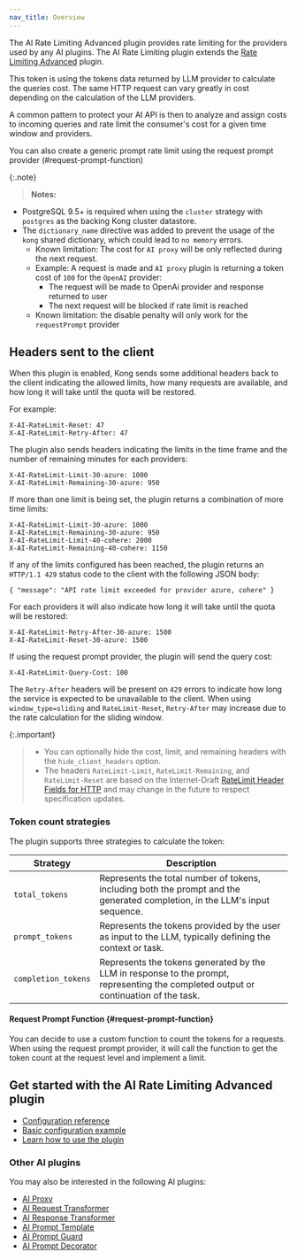 ```yaml
---
nav_title: Overview
---
```


The AI Rate Limiting Advanced plugin provides rate limiting for the providers used by any AI plugins. The
AI Rate Limiting plugin extends the
[Rate Limiting Advanced](/hub/kong-inc/rate-limiting-advanced/) plugin.

This token is using the tokens data returned by LLM provider to calculate the queries cost.
The same HTTP request can vary greatly in cost depending on the calculation of the 
LLM providers.

A common pattern to protect your AI API is then to analyze and
assign costs to incoming  queries and rate limit the consumer's
cost for a given time window and providers.

You can also create a generic prompt rate limit using the request prompt provider (#request-prompt-function)

{:.note}
> **Notes:**
  * PostgreSQL 9.5+ is required when using the `cluster` strategy with `postgres` as the backing Kong cluster datastore.
  * The `dictionary_name` directive was added to prevent the usage of the `kong` shared dictionary, which could lead to `no memory` errors.
    * Known limitation: The cost for `AI proxy` will be only reflected during the next request.
    * Example: A request is made and `AI proxy` plugin is returning a token cost of `100` for the `OpenAI` provider:
      - The request will be made to OpenAi provider and response returned to user
      - The next request will be blocked if rate limit is reached
    * Known limitation: the disable penalty will only work for the `requestPrompt` provider


## Headers sent to the client

When this plugin is enabled, Kong sends some additional headers back to the client
indicating the allowed limits, how many requests are available, and how long it will take
until the quota will be restored.

For example:

```plaintext
X-AI-RateLimit-Reset: 47
X-AI-RateLimit-Retry-After: 47
```

The plugin also sends headers indicating the limits in the time frame and the number
of remaining minutes for each providers:

```plaintext
X-AI-RateLimit-Limit-30-azure: 1000
X-AI-RateLimit-Remaining-30-azure: 950
```

If more than one limit is being set, the plugin returns a combination of more time limits:

```plaintext
X-AI-RateLimit-Limit-30-azure: 1000
X-AI-RateLimit-Remaining-30-azure: 950
X-AI-RateLimit-Limit-40-cohere: 2000
X-AI-RateLimit-Remaining-40-cohere: 1150
```

If any of the limits configured has been reached, the plugin returns an `HTTP/1.1 429` status
code to the client with the following JSON body:

```plaintext
{ "message": "API rate limit exceeded for provider azure, cohere" }
```

For each providers it will also indicate how long it  will take until the quota will be restored:

```plaintext
X-AI-RateLimit-Retry-After-30-azure: 1500
X-AI-RateLimit-Reset-30-azure: 1500
```

If using the request prompt provider, the plugin will send the query cost:

```plaintext
X-AI-RateLimit-Query-Cost: 100
```

The `Retry-After` headers will be present on `429` errors to indicate how long the service is
expected to be unavailable to the client. When using `window_type=sliding` and `RateLimit-Reset`, `Retry-After`
may increase due to the rate calculation for the sliding window.

{:.important}
> * You can optionally hide the cost, limit, and remaining headers with the `hide_client_headers` option.
> * The headers `RateLimit-Limit`, `RateLimit-Remaining`, and `RateLimit-Reset` are based on the Internet-Draft [RateLimit Header Fields for HTTP](https://datatracker.ietf.org/doc/draft-ietf-httpapi-ratelimit-headers) and may change in the future to respect specification updates.


### Token count strategies

The plugin supports three strategies to calculate the token:

| Strategy    | Description |
| --------- | ---- |
| `total_tokens`   | Represents the total number of tokens, including both the prompt and the generated completion, in the LLM's input sequence. 
| `prompt_tokens` | Represents the tokens provided by the user as input to the LLM, typically defining the context or task.
| `completion_tokens`   | Represents the tokens generated by the LLM in response to the prompt, representing the completed output or continuation of the task.


#### Request Prompt Function {#request-prompt-function}

You can decide to use a custom function to count the tokens for a requests. When using the request prompt provider, it will call the function to get the token count at the request level and implement a limit.


## Get started with the AI Rate Limiting Advanced plugin

* [Configuration reference](/hub/kong-inc/ai-rate-limiting-advanced/configuration/)
* [Basic configuration example](/hub/kong-inc/ai-rate-limiting-advanced/how-to/basic-example/)
* [Learn how to use the plugin](/hub/kong-inc/ai-rate-limiting-advanced/how-to/)

### Other AI plugins

You may also be interested in the following AI plugins:
* [AI Proxy](/hub/kong-inc/ai-proxy/)
* [AI Request Transformer](/hub/kong-inc/ai-request-transformer/)
* [AI Response Transformer](/hub/kong-inc/ai-response-transformer/)
* [AI Prompt Template](/hub/kong-inc/ai-prompt-template/)
* [AI Prompt Guard](/hub/kong-inc/ai-prompt-guard/)
* [AI Prompt Decorator](/hub/kong-inc/ai-prompt-decorator/)
